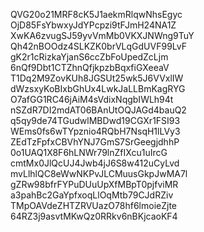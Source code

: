 QVG20o21MRF8cK5J1aekmRlqwNhsEgyc
OjD85FsYbwxyJdYPcpzi9tFJmH24NA1Z
XwKA6zvugSJ59yvVmMb0VKXJNWng9TuY
Qh42nBOOdz4SLKZK0brVLqGdUVF99LvF
gK2r1cRizkaYjanS6ccZbFoUpedZcLjm
6nQf9Dbt1CTZhnQfjkpzbBqxfiGXeeaV
T1Dq2M9ZovKUh8JGSUt25wk5J6VVxlIW
dWzsxyKoBIxbGhUx4LwkJaLLBmKagRYG
O7afGG1RC46jAiM4sVdixNqgbIWLh94t
nSZdR7DI2mdAT06BAnUtOQJAGd4bauQ2
q5qy9de74TGudwlMBDwd19CGXr1FSI93
WEms0fs6wTYpznio4RQbH7NsqH1lLVy3
ZEdTzFpfxCBVhYNJ7GmS7SrGeegjdhhP
0o1UAQ1X8F6hLNWr79lnZfIXcu1uIrcG
cmtMx0JlQcUJ4Jwb4jJ6S8w412uCyLvd
mvLlhlQC8eWwNKPvJLCMuusGkpJwMA7l
gZRw98bfrFYPuDUuUpXfMBpT0pjfviMR
a3pahBc2GaYpfxoqLlOqMtb79CJdRZiv
TMpOAVdeZHTZRVUazO78hf6lmoieZjte
64RZ3j9asvtMKwQz0RRkv6nBKjcaoKF4
